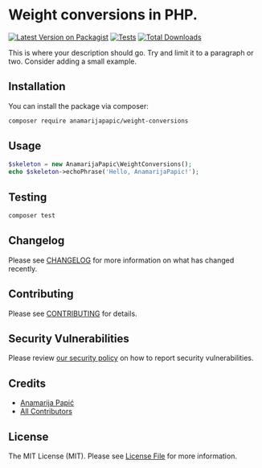 # Weight conversions in PHP.

[![Latest Version on Packagist](https://img.shields.io/packagist/v/anamarijapapic/weight-conversions.svg?style=flat-square)](https://packagist.org/packages/anamarijapapic/weight-conversions)
[![Tests](https://img.shields.io/github/actions/workflow/status/anamarijapapic/weight-conversions/run-tests.yml?branch=main&label=tests&style=flat-square)](https://github.com/anamarijapapic/weight-conversions/actions/workflows/run-tests.yml)
[![Total Downloads](https://img.shields.io/packagist/dt/anamarijapapic/weight-conversions.svg?style=flat-square)](https://packagist.org/packages/anamarijapapic/weight-conversions)

This is where your description should go. Try and limit it to a paragraph or two. Consider adding a small example.

## Installation

You can install the package via composer:

```bash
composer require anamarijapapic/weight-conversions
```

## Usage

```php
$skeleton = new AnamarijaPapic\WeightConversions();
echo $skeleton->echoPhrase('Hello, AnamarijaPapic!');
```

## Testing

```bash
composer test
```

## Changelog

Please see [CHANGELOG](CHANGELOG.md) for more information on what has changed recently.

## Contributing

Please see [CONTRIBUTING](https://github.com/spatie/.github/blob/main/CONTRIBUTING.md) for details.

## Security Vulnerabilities

Please review [our security policy](../../security/policy) on how to report security vulnerabilities.

## Credits

- [Anamarija Papić](https://github.com/anamarijapapic)
- [All Contributors](../../contributors)

## License

The MIT License (MIT). Please see [License File](LICENSE.md) for more information.
